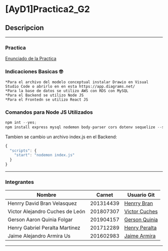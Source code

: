 # [AyD1]Practica2_G2

## Descripcion 
___
### Practica
[Enunciado de la Practica](https://drive.google.com/file/d/1mtYvtMfy98tOsxpcWwm3A7LujsSby-hX/view?usp=sharing)

### Indicaciones Basicas :nerd_face:
    *Para el archivo del modelo conceptual instalar Drawio en Visual Studio Code o abrirlo en en esta https://app.diagrams.net/
    *Para la base de datos se utilizo AWS con RDS con MySQL
    *Para el Backend se utilizo Node JS
    *Para el Frontedn se utilizo React JS
### Comandos para Node JS Utilizados

```javascript
npm int --yes;
npm install express mysql nodemon body-parser cors dotenv sequelize --save -dev; 
```
Tambien se cambio un archivo index.js en el Backend:

```javascript
{
  "scripts": {
    "start": "nodemon index.js"
  }
} 
```
___
### Integrantes
| Nombre | Carnet | Usuario Git |
|----------|----------|----------|
| Henrry David Bran Velasquez | 201314439 | [Henrry Bran](https://github.com/HenrryBran-Hub) |
| Victor Alejandro Cuches de León | 201807307 | [Victor Cuches](https://github.com/VictorCuches) |
| Gerson Aaron Quinia Folgar | 201904157 | [Gerson Quinia](https://github.com/GAQF202) |
| Henry Gabriel Peralta Martinez  | 201712289 | [Henry Peralta](https://github.com/HenryPeralta) |
| Jaime Alejandro Armira Us | 201602983 | [Jaime Armira](https://github.com/alexcham23) |
___

